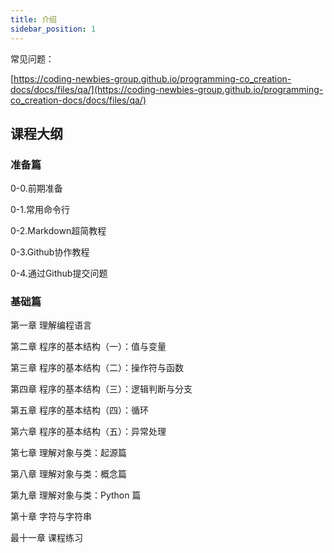 ```yaml
---
title: 介绍
sidebar_position: 1
---
```

常见问题：

[https://coding-newbies-group.github.io/programming-co_creation-docs/docs/files/qa/](https://coding-newbies-group.github.io/programming-co_creation-docs/docs/files/qa/)


## 课程大纲
### 准备篇
0-0.前期准备

0-1.常用命令行

0-2.Markdown超简教程

0-3.Github协作教程

0-4.通过Github提交问题


### 基础篇
第一章 理解编程语言

第二章 程序的基本结构（一）：值与变量

第三章 程序的基本结构（二）：操作符与函数

第四章 程序的基本结构（三）：逻辑判断与分支

第五章 程序的基本结构（四）：循环

第六章 程序的基本结构（五）：异常处理

第七章 理解对象与类：起源篇

第八章 理解对象与类：概念篇

第九章 理解对象与类：Python 篇

第十章 字符与字符串

最十一章 课程练习

